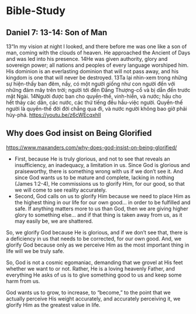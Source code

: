 # Bible-Study

## Daniel 7: 13-14: Son of Man
13“In my vision at night I looked, and there before me was one like a son of man, coming with the clouds of heaven. He approached the Ancient of Days and was led into his presence. 14He was given authority, glory and sovereign power; all nations and peoples of every language worshiped him. His dominion is an everlasting dominion that will not pass away, and his kingdom is one that will never be destroyed.
13Ta lại nhìn-xem trong những sự hiện-thấy ban đêm, nầy, có một người giống như con người đến với những đám mây trên trời; người tới đến Đấng Thượng-cổ và bị dẫn đến trước mặt Ngài. 14Người được ban cho quyền-thế, vinh-hiển, và nước; hầu cho hết thảy các dân, các nước, các thứ tiếng đều hầu-việc người. Quyền-thế người là quyền-thế đời đời chẳng qua đi, và nước người không bao giờ phải hủy-phá.
https://youtu.be/z6cWEcqxhlI

## Why does God insist on Being Glorified
https://www.maxanders.com/why-does-god-insist-on-being-glorified/
- First, because He is truly glorious, and not to see that reveals an insufficiency, an inadequacy, a limitation in us. Since God is glorious and praiseworthy, there is something wrong with us if we don’t see it. And since God wants us to be mature and complete, lacking in nothing (James 1:2-4), He commissions us to glorify Him, for our good, so that we will come to see reality accurately.
- Second, God calls on us to glorify Him because we need to place Him as the highest thing in our life for our own good… in order to be fulfilled and safe. If anything matters more to us than God, then we are giving higher glory to something else… and if that thing is taken away from us, as it may easily be, we are shattered.

So, we glorify God because He is glorious, and if we don’t see that, there is a deficiency in us that needs to be corrected, for our own good. And, we glorify God because only as we perceive Him as the most important thing in life will we be truly safe.

So, God is not a cosmic egomaniac, demanding that we grovel at His feet whether we want to or not. Rather, He is a loving heavenly Father, and everything He asks of us is to give something good to us and keep some harm from us.

God wants us to grow, to increase, to “become,” to the point that we actually perceive His weight accurately, and accurately perceiving it, we glorify Him as the greatest value in life.
